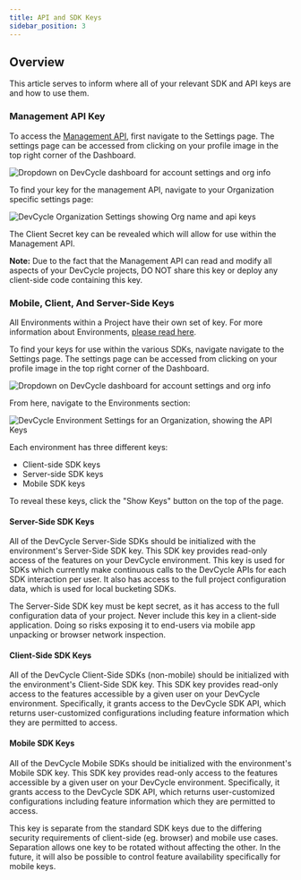 ```yaml
---
title: API and SDK Keys
sidebar_position: 3
---
```


## Overview

This article serves to inform where all of your relevant SDK and API keys are and how to use them. 

### Management API Key

To access the [Management API](/management-api/), first navigate to the Settings page. The settings page can be accessed from clicking on your profile image in the top right corner of the Dashboard. 

![Dropdown on DevCycle dashboard for account settings and org info](/march-2022-account-dropdown.png)

To find your key for the management API, navigate to your Organization specific settings page:

![DevCycle Organization Settings showing Org name and api keys](/api-settings.png)

The Client Secret key can be revealed which will allow for use within the Management API. 

**Note:** Due to the fact that the Management API can read and modify all aspects of your DevCycle projects, DO NOT share this key or deploy any client-side code containing this key.


### Mobile, Client, And Server-Side Keys

All Environments within a Project have their own set of key. For more information about Environments, [please read here](/docs/home/feature-management/organizing-your-flags-and-variables/environments).

To find your keys for use within the various SDKs, navigate navigate to the Settings page. The settings page can be accessed from clicking on your profile image in the top right corner of the Dashboard. 

![Dropdown on DevCycle dashboard for account settings and org info](/march-2022-account-dropdown.png)

From here, navigate to the Environments section:

![DevCycle Environment Settings for an Organization, showing the API Keys](/march-2022-env-settings.png)

Each environment has three different keys: 

* Client-side SDK keys
* Server-side SDK keys
* Mobile SDK keys

To reveal these keys, click the "Show Keys" button on the top of the page.

#### Server-Side SDK Keys

All of the DevCycle Server-Side SDKs should be initialized with the environment's Server-Side SDK key. This SDK key provides read-only access of the features on your DevCycle environment. This key is used for SDKs which currently make continuous calls to the DevCycle APIs for each SDK interaction per user. It also has access to the full project configuration data, which is used for local bucketing SDKs.

The Server-Side SDK key must be kept secret, as it has access to the full configuration data of your project. Never include this key in a client-side application. Doing so risks exposing it to end-users via mobile app unpacking or browser network inspection.

#### Client-Side SDK Keys

All of the DevCycle Client-Side SDKs (non-mobile) should be initialized with the environment's Client-Side SDK key. This SDK key provides read-only access to the features accessible by a given user on your DevCycle environment. Specifically, it grants access to the DevCycle SDK API, which returns user-customized configurations including feature information which they are permitted to access.

#### Mobile SDK Keys

All of the DevCycle Mobile SDKs should be initialized with the environment's Mobile SDK key. This SDK key provides read-only access to the features accessible by a given user on your DevCycle environment. Specifically, it grants access to the DevCycle SDK API, which returns user-customized configurations including feature information which they are permitted to access.

This key is separate from the standard SDK keys due to the differing security requirements of client-side (eg. browser) and mobile use cases. Separation allows one key to be rotated without affecting the other. In the future, it will also be possible to control feature availability specifically for mobile keys.





